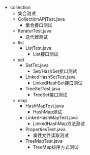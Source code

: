 - collection
    - 集合测试
    - CollectionAPITest.java
        - 集合接口测试
    - IteratorTest.java
        - 迭代器测试
    - list
        - ListTest.java
            - List接口测试
    - set
        - SetTet.java
            - Set/HashSet接口测试
        - LinkedHashSetTest.java
            - LinkedHashSet接口测试
        - TreeSetTest.java
            - TreeSet接口测试
    - map
        - HashMapTest.java
            - HashMap测试
        - LinkedHashMapTest.java
            - LinkedHashMap方法测试
        - PropertiesTest.java
            - 属性文件读取测试
        - TreeMapTest.java
            - TreeMap排序方式测试
        